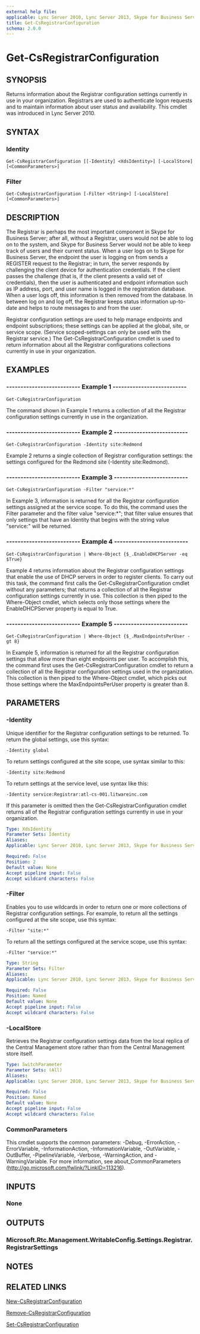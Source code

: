 ```yaml
---
external help file: 
applicable: Lync Server 2010, Lync Server 2013, Skype for Business Server 2015, Skype for Business Server 2019
title: Get-CsRegistrarConfiguration
schema: 2.0.0
---
```


# Get-CsRegistrarConfiguration

## SYNOPSIS
Returns information about the Registrar configuration settings currently in use in your organization.
Registrars are used to authenticate logon requests and to maintain information about user status and availability.
This cmdlet was introduced in Lync Server 2010.


## SYNTAX

### Identity
```
Get-CsRegistrarConfiguration [[-Identity] <XdsIdentity>] [-LocalStore] [<CommonParameters>]
```

### Filter
```
Get-CsRegistrarConfiguration [-Filter <String>] [-LocalStore] [<CommonParameters>]
```

## DESCRIPTION
The Registrar is perhaps the most important component in Skype for Business Server; after all, without a Registrar, users would not be able to log on to the system, and Skype for Business Server would not be able to keep track of users and their current status.
When a user logs on to Skype for Business Server, the endpoint the user is logging on from sends a REGISTER request to the Registrar; in turn, the server responds by challenging the client device for authentication credentials.
If the client passes the challenge (that is, if the client presents a valid set of credentials), then the user is authenticated and endpoint information such as IP address, port, and user name is logged in the registration database.
When a user logs off, this information is then removed from the database.
In between log on and log off, the Registrar keeps status information up-to-date and helps to route messages to and from the user.

Registrar configuration settings are used to help manage endpoints and endpoint subscriptions; these settings can be applied at the global, site, or service scope.
(Service scoped-settings can only be used with the Registrar service.) The Get-CsRegistrarConfiguration cmdlet is used to return information about all the Registrar configurations collections currently in use in your organization.


## EXAMPLES

### -------------------------- Example 1 --------------------------
```
Get-CsRegistrarConfiguration
```

The command shown in Example 1 returns a collection of all the Registrar configuration settings currently in use in the organization.

### -------------------------- Example 2 --------------------------
```
Get-CsRegistrarConfiguration -Identity site:Redmond
```

Example 2 returns a single collection of Registrar configuration settings: the settings configured for the Redmond site (-Identity site:Redmond).

### -------------------------- Example 3 --------------------------
```
Get-CsRegistrarConfiguration -Filter "service:*"
```

In Example 3, information is returned for all the Registrar configuration settings assigned at the service scope.
To do this, the command uses the Filter parameter and the filter value "service:*"; that filter value ensures that only settings that have an Identity that begins with the string value "service:" will be returned.

### -------------------------- Example 4 --------------------------
```
Get-CsRegistrarConfiguration | Where-Object {$_.EnableDHCPServer -eq $True}
```

Example 4 returns information about the Registrar configuration settings that enable the use of DHCP servers in order to register clients.
To carry out this task, the command first calls the Get-CsRegistrarConfiguration cmdlet without any parameters; that returns a collection of all the Registrar configuration settings currently in use.
This collection is then piped to the Where-Object cmdlet, which selects only those settings where the EnableDHCPServer property is equal to True.

### -------------------------- Example 5 --------------------------
```
Get-CsRegistrarConfiguration | Where-Object {$_.MaxEndpointsPerUser -gt 8}
```

In Example 5, information is returned for all the Registrar configuration settings that allow more than eight endpoints per user.
To accomplish this, the command first uses the Get-CsRegistrarConfiguration cmdlet to return a collection of all the Registrar configuration settings used in the organization.
This collection is then piped to the Where-Object cmdlet, which picks out those settings where the MaxEndpointsPerUser property is greater than 8.


## PARAMETERS

### -Identity
Unique identifier for the Registrar configuration settings to be returned.
To return the global settings, use this syntax:

`-Identity global`

To return settings configured at the site scope, use syntax similar to this:

`-Identity site:Redmond`

To return settings at the service level, use syntax like this:

`-Identity service:Registrar:atl-cs-001.litwareinc.com`

If this parameter is omitted then the Get-CsRegistrarConfiguration cmdlet returns all of the Registrar configuration settings currently in use in your organization.

```yaml
Type: XdsIdentity
Parameter Sets: Identity
Aliases: 
Applicable: Lync Server 2010, Lync Server 2013, Skype for Business Server 2015, Skype for Business Server 2019

Required: False
Position: 2
Default value: None
Accept pipeline input: False
Accept wildcard characters: False
```

### -Filter
Enables you to use wildcards in order to return one or more collections of Registrar configuration settings.
For example, to return all the settings configured at the site scope, use this syntax:

`-Filter "site:*"`

To return all the settings configured at the service scope, use this syntax:

`-Filter "service:*"`

```yaml
Type: String
Parameter Sets: Filter
Aliases: 
Applicable: Lync Server 2010, Lync Server 2013, Skype for Business Server 2015, Skype for Business Server 2019

Required: False
Position: Named
Default value: None
Accept pipeline input: False
Accept wildcard characters: False
```

### -LocalStore
Retrieves the Registrar configuration settings data from the local replica of the Central Management store rather than from the Central Management store itself.

```yaml
Type: SwitchParameter
Parameter Sets: (All)
Aliases: 
Applicable: Lync Server 2010, Lync Server 2013, Skype for Business Server 2015, Skype for Business Server 2019

Required: False
Position: Named
Default value: None
Accept pipeline input: False
Accept wildcard characters: False
```

### CommonParameters
This cmdlet supports the common parameters: -Debug, -ErrorAction, -ErrorVariable, -InformationAction, -InformationVariable, -OutVariable, -OutBuffer, -PipelineVariable, -Verbose, -WarningAction, and -WarningVariable. For more information, see about_CommonParameters (http://go.microsoft.com/fwlink/?LinkID=113216).

## INPUTS

### None


## OUTPUTS

### Microsoft.Rtc.Management.WritableConfig.Settings.Registrar.RegistrarSettings


## NOTES


## RELATED LINKS

[New-CsRegistrarConfiguration](New-CsRegistrarConfiguration.md)

[Remove-CsRegistrarConfiguration](Remove-CsRegistrarConfiguration.md)

[Set-CsRegistrarConfiguration](Set-CsRegistrarConfiguration.md)

